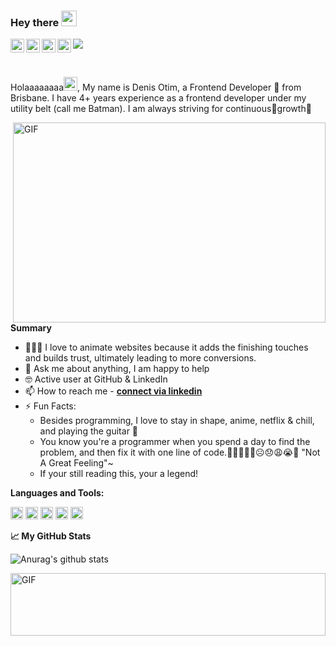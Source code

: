 ### Hey there <img src="https://media.giphy.com/media/hvRJCLFzcasrR4ia7z/giphy.gif" width="25px">

<a href="https://dribbble.com/DmanCoder/">
  <img align="left" alt="Denis's Dribbble" width="22px" src="https://cdn.jsdelivr.net/npm/simple-icons@v3/icons/dribbble.svg" />
</a>
<a href="https://twitter.com/1_otim/">
  <img align="left" alt="Abhishek Naidu | Twitter" width="22px" src="https://cdn.jsdelivr.net/npm/simple-icons@v3/icons/twitter.svg" />
</a>
<a href="https://www.linkedin.com/in/denis-otim-63661a11a/">
  <img align="left" alt="Abhishek's LinkdeIN" width="22px" src="https://cdn.jsdelivr.net/npm/simple-icons@v3/icons/linkedin.svg" />
</a>
<a href="https://www.instagram.com/denisotim4ever/">
  <img align="left" alt="Abhishek's Instagram" width="22px" src="https://cdn.jsdelivr.net/npm/simple-icons@v3/icons/instagram.svg" />
</a>

![](https://visitor-badge.glitch.me/badge?page_id=DmanCoder.DmanCoder)

<br />

Holaaaaaaaa<img alt="Denis's Dribbble" width="22px" src="https://camo.githubusercontent.com/90cb7943ff2732c20f4cdeec1338e3c793aca37896cadcf3fcd8275964e1d2d7/68747470733a2f2f656d6f6a69732e736c61636b6d6f6a69732e636f6d2f656d6f6a69732f696d616765732f313538383331353032342f383832332f68797065726b697474792e6769663f31353838333135303234" />, My name is Denis Otim, a Frontend Developer 🚀 from Brisbane. I have 4+ years experience as a frontend developer under my utility belt (call me Batman). I am always striving for continuous🌱growth💯

  <img align="right" alt="GIF" src="https://github.com/DmanCoder/DmanCoder/blob/main/assets/dbz.gif" width="500" height="320" />

**Summary**

- 👨🏽‍💻 I love to animate websites because it adds the finishing touches and builds trust, ultimately leading to more conversions.
- 💬 Ask me about anything, I am happy to help
- 🤓 Active user at GitHub & LinkedIn
- 📫 How to reach me - **[connect via linkedin](https://www.linkedin.com/in/denis-otim-63661a11a/)**
- ⚡ Fun Facts:
  - Besides programming, I love to stay in shape, anime, netflix & chill, and playing the guitar 🎸
  - You know you're a programmer when you spend a day to find the problem, and then fix it with one line of code.🤣😂😅😐🙁☹️😞😩😭😤 "Not A Great Feeling"~
  - If your still reading this, your a legend!

**Languages and Tools:**

<code><img height="20" src="https://camo.githubusercontent.com/ece04e9e6d8e7370a88024f41d544915e01ce71b5457326c08349cc282ccf2d4/68747470733a2f2f6d65646961332e67697068792e636f6d2f6d656469612f6c6e377a32655772696951416c6c6656636e2f323030772e77656270"></code>
<code><img height="20" src="https://camo.githubusercontent.com/cda2bff49eb0cd388393e08dd91cc3cf461f095e387d3fdcb8648ab0418010aa/68747470733a2f2f692e67697068792e636f6d2f6d656469612f654e41736a4f353574506267616f72376d612f323030772e77656270"></code>
<code><img height="20" src="https://camo.githubusercontent.com/3cc5769614aa5306d6452456e393b58ecfe23c4a904ca52dece5341e0794cbe9/68747470733a2f2f692e67697068792e636f6d2f6d656469612f56674774686b68557647674f6974375939692f3230302e77656270"></code>
<code><img height="20" src="https://camo.githubusercontent.com/0cad3f969b0946abd0e5f16e9ed1ff78a2495a40c2bb5c6414aefd4be76505aa/68747470733a2f2f692e67697068792e636f6d2f6d656469612f4b7a4a6b7a6a676766474e355079366e6b542f3230302e77656270"></code>
<code><img height="20" src="https://camo.githubusercontent.com/4d67389739aa53e876a878719fa61eeebea468ae0be6af71903fa8c4c9b72018/68747470733a2f2f692e67697068792e636f6d2f6d656469612f49647941514a564e326b56504e55726f6a4d2f3230302e77656270"></code>

**📈 My GitHub Stats**

![Anurag's github stats](https://github-readme-stats.vercel.app/api?username=DmanCoder&show_icons=true&theme=graywhite )


  <img align="left" alt="GIF" src="https://raw.githubusercontent.com/BrunnerLivio/brunnerlivio/master/images/marquee.svg" width="100%" height="100" />
